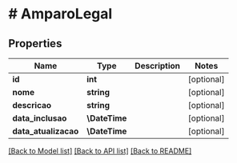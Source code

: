 # # AmparoLegal

## Properties

Name | Type | Description | Notes
------------ | ------------- | ------------- | -------------
**id** | **int** |  | [optional]
**nome** | **string** |  | [optional]
**descricao** | **string** |  | [optional]
**data_inclusao** | **\DateTime** |  | [optional]
**data_atualizacao** | **\DateTime** |  | [optional]

[[Back to Model list]](../../README.md#models) [[Back to API list]](../../README.md#endpoints) [[Back to README]](../../README.md)

